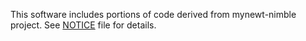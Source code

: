 This software includes portions of code derived from mynewt-nimble project. See [NOTICE](NOTICE) file for details.

